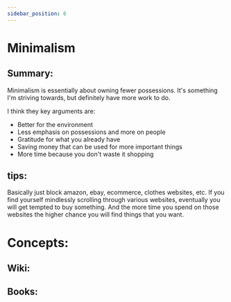 ```yaml
---
sidebar_position: 6
---
```


# Minimalism

## Summary: 

Minimalism is essentially about owning fewer possessions. 
It's something I'm striving towards, but definitely have more work to do.

I think they key arguments are:
* Better for the environment
* Less emphasis on possessions and more on people
* Gratitude for what you already have
* Saving money that can be used for more important things
* More time because you don't waste it shopping 


## tips:

Basically just block amazon, ebay, ecommerce, clothes websites, etc. If you find yourself mindlessly 
scrolling through various websites, eventually you will get tempted to buy something. And the more time you 
spend on those websites the higher chance you will find things that you want. 

# Concepts:



## Wiki:


## Books: 




